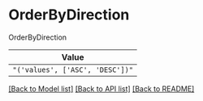 # OrderByDirection

OrderByDirection

| **Value** |
| --------- |
| `"('values', ['ASC', 'DESC'])"` |


[[Back to Model list]](../../../README.md#models-v1-link) [[Back to API list]](../../README.md#documentation-for-api-endpoints) [[Back to README]](../../README.md)
